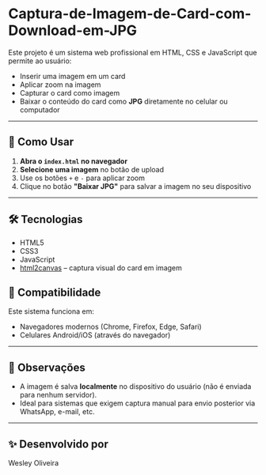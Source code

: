 # Captura-de-Imagem-de-Card-com-Download-em-JPG
Este projeto é um sistema web profissional em HTML, CSS e JavaScript que permite ao usuário:

- Inserir uma imagem em um card
- Aplicar zoom na imagem
- Capturar o card como imagem
- Baixar o conteúdo do card como **JPG** diretamente no celular ou computador

---

## 🚀 Como Usar

1. **Abra o `index.html` no navegador**
2. **Selecione uma imagem** no botão de upload
3. Use os botões `+` e `-` para aplicar zoom
4. Clique no botão **"Baixar JPG"** para salvar a imagem no seu dispositivo

---

## 🛠️ Tecnologias

- HTML5
- CSS3
- JavaScript
- [html2canvas](https://html2canvas.hertzen.com/) – captura visual do card em imagem
## 📱 Compatibilidade

Este sistema funciona em:
- Navegadores modernos (Chrome, Firefox, Edge, Safari)
- Celulares Android/iOS (através do navegador)

---

## 📌 Observações

- A imagem é salva **localmente** no dispositivo do usuário (não é enviada para nenhum servidor).
- Ideal para sistemas que exigem captura manual para envio posterior via WhatsApp, e-mail, etc.

---

## ✨ Desenvolvido por

Wesley Oliveira
